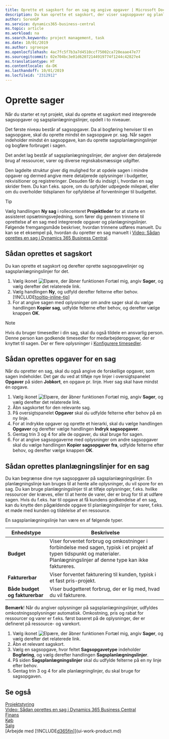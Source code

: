 ```yaml
---
title: Oprette et sagskort for en sag og angive opgaver | Microsoft Docs
description: Du kan oprette et sagskort, der viser sagsopgaver og planlægningslinjer, så det er nemmere at administrere status og budgetter for et nyt projekt.
author: SorenGP
ms.service: dynamics365-business-central
ms.topic: article
ms.workload: na
ms.search.keywords: project management, task
ms.date: 10/01/2019
ms.author: sgroespe
ms.openlocfilehash: 4ac7fc5f7b3a7d4510ccf75002ca720eaae47e77
ms.sourcegitcommit: 02e704bc3e01d62072144919774f1244c42827e4
ms.translationtype: HT
ms.contentlocale: da-DK
ms.lasthandoff: 10/01/2019
ms.locfileid: "2312912"
---
```

# <a name="create-jobs"></a>Oprette sager
Når du starter et nyt projekt, skal du oprette et sagskort med integrerede sagsopgaver og sagsplanlægningslinjer, opdelt i to niveauer.  

Det første niveau består af sagsopgaver. Da al bogføring henviser til en sagsopgave, skal du oprette mindst én sagsopgave pr. sag. Når sagen indeholder mindst én sagsopgave, kan du oprette sagsplanlægningslinjer og bogføre forbruget i sagen.

Det andet lag består af sagsplanlægningslinjer, der angiver den detaljerede brug af ressourcer, varer og diverse regnskabsmæssige udgifter.

Den lagdelte struktur giver dig mulighed for at opdele sagen i mindre opgaver og dermed angive mere detaljerede oplysninger i budgetter, rekvisitioner og registreringer. Desuden får du indsigt i, hvordan en sag skrider frem. Du kan f.eks. spore, om du opfylder udpegede milepæl, eller om du overholder tidsplanen for opfyldelse af forventninger til budgettet.

> [!TIP]
> Vælg handlingen **Ny sag** i rollecenteret **Projektleder** for at starte en assisteret opsætningsvejledning, som fører dig gennem trinnene til oprettelse af en sag med integrerede opgaver og planlægningslinjer. Følgende fremgangsmåde beskriver, hvordan trinnene udføres manuelt. Du kan se et eksempel på, hvordan du opretter en sag manuelt i [Video: Sådan oprettes en sag i Dynamics 365 Business Central](https://www.youtube.com/watch?v=VqaPWr7BWmw).

## <a name="to-create-a-job-card"></a>Sådan oprettes et sagskort
Du kan oprette et sagskort og derefter oprette sagsopgavelinjer og sagsplanlægningslinjer for det.

1. Vælg ikonet ![Elpære, der åbner funktionen Fortæl mig](media/ui-search/search_small.png "Fortæl mig, hvad du vil foretage dig"), angiv **Sager**, og vælg derefter det relaterede link.  
2. Vælg handlingen **Ny**, og udfyld derefter felterne efter behov. [!INCLUDE[tooltip-inline-tip](includes/tooltip-inline-tip_md.md)]
3. For at angive sagen med oplysninger om andre sager skal du vælge handlingen **Kopier sag**, udfylde felterne efter behov, og derefter vælge knappen **OK**.

> [!NOTE]  
>   Hvis du bruger timesedler i din sag, skal du også tildele en ansvarlig person. Denne person kan godkende timesedler for medarbejderopgaver, der er knyttet til sagen. Der er flere oplysninger i [Konfigurere timesedler](projects-how-setup-time-sheets.md).

## <a name="to-create-tasks-for-a-job"></a>Sådan oprettes opgaver for en sag
Når du opretter en sag, skal du også angive de forskellige opgaver, som sagen indeholder. Det gør du ved at tilføje nye linjer i oversigtspanelet **Opgaver** på siden **Jobkort**, en opgave pr. linje. Hver sag skal have mindst én opgave.

1. Vælg ikonet ![Elpære, der åbner funktionen Fortæl mig](media/ui-search/search_small.png "Fortæl mig, hvad du vil foretage dig"), angiv **Sager**, og vælg derefter det relaterede link.
2. Åbn sagskortet for den relevante sag.
3. På oversigtspanelet **Opgaver** skal du udfylde felterne efter behov på en ny linje.
4. For at indrykke opgaver og oprette et hierarki, skal du vælge handlingen **Opgaver** og derefter vælge handlingen **Indryk sagsopgaver**.
5. Gentag trin 3 og 4 for alle de opgaver, du skal bruge for sagen.
6. For at angive sagsopgaverne med oplysninger om andre sagsopgaver skal du vælge handlingen **Kopier sagsopgaver fra**, udfylde felterne efter behov, og derefter vælge knappen **OK**.

## <a name="to-create-planning-lines-for-a-job"></a>Sådan oprettes planlægningslinjer for en sag
Du kan begrænse dine nye sagsopgaver på sagsplanlægningslinjer. En planlægningslinje kan bruges til at hente alle oplysninger, du vil spore for en sag. Du kan bruge planlægningslinjer til at tilføje oplysninger, f.eks. hvilke ressourcer der kræves, eller til at hente de varer, der er brug for til at udføre sagen. Hvis du f.eks. har til opgave at få kundens godkendelse af en sag, kan du knytte den pågældende opgave til planlægningslinjer for varer, f.eks. et møde med kunden og tildelelse af en ressource.  

En sagsplanlægningslinje han være en af følgende typer.  

| Enhedstype | Beskrivelse |
| --- | --- |
| **Budget** |Viser forventet forbrug og omkostninger i forbindelse med sagen, typisk i et projekt af typen tidspunkt og materialer. Planlægningslinjer af denne type kan ikke faktureres. |
| **Fakturerbar** |Viser forventet fakturering til kunden, typisk i et fast pris-projekt. |
| **Både budget og fakturerbar** |Viser budgetteret forbrug, der er lig med, hvad du vil fakturere. |

**Bemærk**! Når du angiver oplysninger på sagsplanlægningslinjer, udfyldes omkostningsoplysninger automatisk. Omkostning, pris og rabat for ressourcer og varer er f.eks. først baseret på de oplysninger, der er defineret på ressource- og varekort.

1. Vælg ikonet ![Elpære, der åbner funktionen Fortæl mig](media/ui-search/search_small.png "Fortæl mig, hvad du vil foretage dig"), angiv **Sager**, og vælg derefter det relaterede link.
2. Åbn et relevant sagskort.
3. Vælg en sagsopgave, hvor feltet **Sagsopgavetype** indeholder **Bogføring**, og vælg derefter handlingen **Sagsplanlægningslinjer**.  
4. På siden **Sagsplanlægningslinjer** skal du udfylde felterne på en ny linje efter behov.
5. Gentag trin 3 og 4 for alle planlægninglinjer, du skal bruge for sagsopgaven.

## <a name="see-also"></a>Se også

[Projektstyring](projects-manage-projects.md)  
[Video: Sådan oprettes en sag i Dynamics 365 Business Central](https://www.youtube.com/watch?v=VqaPWr7BWmw)  
[Finans](finance.md)  
[Køb](purchasing-manage-purchasing.md)  
[Salg](sales-manage-sales.md)  
[Arbejde med [!INCLUDE[d365fin](includes/d365fin_md.md)]](ui-work-product.md)  
